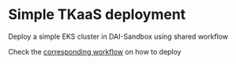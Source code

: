 # Simple TKaaS deployment

Deploy a simple EKS cluster in DAI-Sandbox using shared workflow

Check the [corresponding workflow](../../.github/workflows/examples-simple.yaml) on how to deploy
